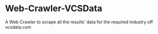 # Web-Crawler-VCSData
A Web Crawler to scrape all the results' data for the required industry off vcsdata.com
